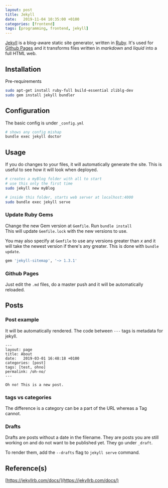 ```yaml
---
layout: post
title: Jekyll
date:   2019-11-04 10:35:00 +0100
categories: [frontend]
tags: [programming, frontend, jekyll]
---
```


[Jekyll](http://jekyllrb.com/) is a blog-aware static site generator, written in [Ruby](https://www.ruby-lang.org/en/). It's used for [Github Pages](https://pages.github.com/) and it transforms files written in _markdown_ and _liquid_ into a full HTML web.

## Installation
Pre-requirements

~~~ bash
sudo apt-get install ruby-full build-essential zliblg-dev
sudo gem install jekyll bundler
~~~

<!--more-->

## Configuration
The basic config is under `_config.yml`  

~~~ bash
# shows any config mishap
bundle exec jekyll doctor
~~~

## Usage  
If you do changes to your files, it will automatically generate the site. This is useful to see how it will look when deployed.

~~~ bash
# creates a myBlog folder with all to start
# use this only the first time
sudo jekyll new myBlog

# inside this folder, starts web server at localhost:4000
sudo bundle exec jekyll serve
~~~

### Update Ruby Gems
Change the new Gem version at `Gemfile`. Run `bundle install`   
This will update `Gemfile.lock` with the new versions to use.

You may also specify at `Gemfile` to use any versions greater than _x_ and it will take the newest version if there's any greater. This is done with `bundle update`.

~~~ ruby
gem 'jekyll-sitemap', '~> 1.3.1'
~~~

### Github Pages
Just edit the `.md` files, do a master push and it will be automatically reloaded.

## Posts
### Post example
It will be automatically rendered. The code between `---` tags is metadata for jekyll.

    ---
    layout: page
    title: About
    date:   2019-03-01 16:48:18 +0100
    categories: [post]
    tags: [test, ohno]
    permalink: /oh-no/
    ---

    Oh no! This is a new post.

### tags vs categories
The difference is a category can be a part of the URL whereas a Tag cannot.

### Drafts
Drafts are posts without a date in the filename. They are posts you are still working on and do not want to be published yet. They go under `_draft`.  

To render them, add the `--drafts` flag to `jekyll serve` command.

## Reference(s)
[https://jekyllrb.com/docs/](https://jekyllrb.com/docs/)  
